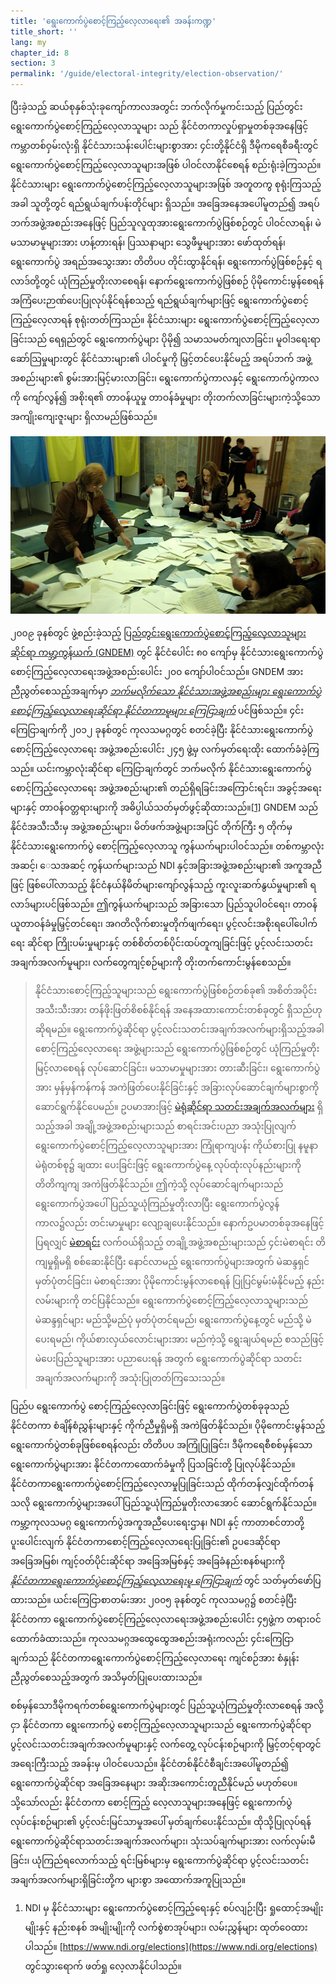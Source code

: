 ```yaml
---
title: 'ရွေးကောက်ပွဲစောင့်ကြည့်လေ့လာရေး၏ အခန်းကဏ္ဍ'
title_short: ''
lang: my
chapter_id: 8
section: 3
permalink: '/guide/electoral-integrity/election-observation/'
---
```


ပြီးခဲ့သည့် ဆယ်စုနှစ်သုံးခုကျော်ကာလအတွင်း ဘက်လိုက်မှုကင်းသည့် ပြည်တွင်းရွေးကောက်ပွဲစောင့်ကြည့်လေ့လာသူများ သည် နိုင်ငံတကာလှုပ်ရှာမှုတစ်ခုအနေဖြင့် ကမ္ဘာတစ်ဝှမ်းလုံးရှိ နိုင်ငံသားသန်းပေါင်းများစွာအား ၄င်းတို့နိုင်ငံရှိ ဒီမိုကရေစီခရီးတွင် ရွေးကောက်ပွဲစောင့်ကြည့်လေ့လာသူများအဖြစ် ပါဝင်လာနိုင်စေရန် စည်းရုံးခဲ့ကြသည်။ နိုင်ငံသားများ ရွေးကောက်ပွဲစောင့်ကြည့်လေ့လာသူများအဖြစ် အတူတကွ စုရုံးကြသည့်အခါ သူတို့တွင် ရည်ရွယ်ချက်ပန်းတိုင်များ ရှိသည်။ အခြေအနေအပေါ်မူတည်၍ အရပ်ဘက်အဖွဲ့အစည်းအနေဖြင့် ပြည်သူလူထုအားရွေးကောက်ပွဲဖြစ်စဉ်တွင် ပါဝင်လာရန်၊ မဲမသာမာမူများအား ဟန့်တားရန်၊ ပြဿနာများ သွေဖီမှုများအား ဖော်ထုတ်ရန်၊ ရွေးကောက်ပွဲ အရည်အသွေးအား တိတိပပ တိုင်းထွာနိုင်ရန်၊ ရွေးကောက်ပွဲဖြစ်စဉ်နှင့် ရလာဒ်တို့တွင် ယုံကြည်မှုတိုးလာစေရန်၊ နောက်ရွေးကောက်ပွဲဖြစ်စဉ် ပိုမိုကောင်းမွန်စေရန် အကြံပေးဉာဏ်ပေးပြုလုပ်နိုင်ရန်စသည့် ရည်ရွယ်ချက်များဖြင့် ရွေးကောက်ပွဲစောင့်ကြည့်လေ့လာရန် စုရုံးတတ်ကြသည်။ နိုင်ငံသားများ ရွေးကောက်ပွဲစောင့်ကြည့်လေ့လာခြင်းသည် ရေရှည်တွင် ရွေးကောက်ပွဲများ ပိုမို၍ သမာသမတ်ကျလာခြင်း၊ မူဝါဒရေးရာဆော်သြမှုများတွင် နိုင်ငံသားများ၏ ပါဝင်မှုကို မြှင့်တင်ပေးနိုင်မည့် အရပ်ဘက် အဖွဲ့အစည်းများ၏ စွမ်းအားမြင့်မားလာခြင်း၊ ရွေးကောက်ပွဲကာလနှင့် ရွေးကောက်ပွဲကာလကို ကျော်လွန်၍ အစိုးရ၏ တာဝန်ယူမှု တာဝန်ခံမှုများ တိုးတက်လာခြင်းများကဲ့သို့သော အကျိုးကျေးဇူးများ ရှိလာမည်ဖြစ်သည်။

![NDI ဓါတ်ပုံ, Ukraine elections 2014](/assets/images/guide/NDI-Photo-Ukraine-elections-2014.jpg)

၂၀၀၉ ခုနစ်တွင် ဖွဲ့စည်းခဲ့သည့် [ပြည်တွင်းရွေးကောက်ပွဲစောင့်ကြည့်လေ့လာသူများဆိုင်ရာ ကမ္ဘာ့ကွန်ယက် (GNDEM)](http://www.gndem.org/) တွင် နိုင်ငံပေါင်း ၈၀ ကျော်မှ နိုင်ငံသားရွေးကောက်ပွဲစောင့်ကြည့်လေ့လာရေးအဖွဲ့အစည်းပေါင်း ၂၀၀ ကျော်ပါဝင်သည်။ GNDEM အားညီညွတ်စေသည့်အချက်မှာ [_ဘက်မလိုက်သော နိုင်ငံသားအဖွဲ့အစည်းများ ရွေးကောက်ပွဲ စောင့်ကြည့်လေ့လာရေးဆိုင်ရာ နိုင်ငံတကာမူများ ကြေငြာချက်_](http://www.gndem.org/declaration-of-global-principles) ပင်ဖြစ်သည်။ ၄င်းကြေငြာချက်ကို ၂၀၁၂ ခုနစ်တွင် ကုလသမဂ္ဂတွင် စတင်ခဲ့ပြီး နိုင်ငံသားရွေးကောက်ပွဲစောင့်ကြည့်လေ့လာရေး အဖွဲ့အစည်းပေါင်း ၂၄၅ ဖွဲ့မှ လက်မှတ်ရေးထိုး ထောက်ခံခဲ့ကြသည်။ ယင်းကမ္ဘာလုံးဆိုင်ရာ ကြေငြာချက်တွင် ဘက်မလိုက် နိုင်ငံသားရွေးကောက်ပွဲ စောင့်ကြည့်လေ့လာရေး အဖွဲ့အစည်းများ၏ တည်ရှိရခြင်းအကြောင်းရင်း၊ အခွင့်အရေးများနှင့် တာဝန်ဝတ္တရားများကို အဓိပ္ပါယ်သတ်မှတ်ဖွင့်ဆိုထားသည်။[\[1\]](#footnote-1) GNDEM သည် နိုင်ငံအသီးသီးမှ အဖွဲ့အစည်းများ၊ မိတ်ဖက်အဖွဲ့များအပြင် တိုက်ကြီး ၅ တိုက်မှ နိုင်ငံသားရွေးကောက်ပွဲ စောင့်ကြည့်လေ့လာသူ ကွန်ယက်များပါဝင်သည်။ တစ်ကမ္ဘာလုံးအဆင့်၊ ေသအဆင့် ကွန်ယက်များသည် NDI နှင့်အခြားအဖွဲ့အစည်းများ၏ အကူအညီဖြင့် ဖြစ်ပေါ်လာသည့် နိုင်ငံနယ်နိမိတ်များကျော်လွန်သည့် ကူးလူးဆက်နွယ်မှုများ၏ ရလာဒ်များပင်ဖြစ်သည်။ ဤကွန်ယက်များသည် အခြားသော ပြည်သူပါဝင်ရေး၊ တာဝန်ယူတာဝန်ခံမှုမြှင့်တင်ရေး၊ အဂတိလိုက်စားမှုတိုက်ဖျက်ရေး၊ ပွင့်လင်းအစိုးရပေါ်ပေါက်ရေး ဆိုင်ရာ ကြိုးပမ်းမှုများနှင့် တစ်စိတ်တစ်ပိုင်းထပ်တူကျခြင်းဖြင့် ပွင့်လင်းသတင်းအချက်အလက်မူများ၊ လက်တွေကျင့်စဉ်များကို တိုးတက်ကောင်းမွန်စေသည်။

> နိုင်ငံသားစောင့်ကြည့်သူများသည် ရွေးကောက်ပွဲဖြစ်စဉ်တစ်ခု၏ အစိတ်အပိုင်းအသီးသီးအား တန်ဖိုးဖြတ်စိစစ်နိုင်ရန် အနေအထားကောင်းတစ်ခုတွင် ရှိသည်ဟုဆိုရမည်။ ရွေးကောက်ပွဲဆိုင်ရာ ပွင့်လင်းသတင်းအချက်အလက်များရှိသည့်အခါ စောင့်ကြည့်လေ့လာရေး အဖွဲ့များသည် ရွေးကောက်ပွဲဖြစ်စဉ်တွင် ယုံကြည်မှုတိုးမြင့်လာစေရန် လုပ်ဆောင်ခြင်း၊ မသာမာမှုများအား တားဆီးခြင်း၊ ရွေးကောက်ပွဲအား မှန်မှန်ကန်ကန် အကဲဖြတ်ပေးနိုင်ခြင်းနှင့် အခြားလုပ်ဆောင်ချက်များစွာကို ဆောင်ရွက်နိုင်ပေမည်။ ဥပမာအားဖြင့် [မဲရုံဆိုင်ရာ သတင်းအချက်အလက်များ](/my/guide/key-categories/polling-stations/) ရှိသည့်အခါ အချို့အဖွဲ့အစည်းများသည် စာရင်းအင်းပညာ အသုံးပြုလျက် ရွေးကောက်ပွဲစောင့်ကြည့်လေ့လာသူများအား ကြုံရာကျပန်း ကိုယ်စားပြု နမူနာမဲရုံတစ်စု၌ ချထား ပေးခြင်းဖြင့် ရွေးကောက်ပွဲနေ့ လုပ်ထုံးလုပ်နည်းများကို တိတိကျကျ အကဲဖြတ်နိုင်သည်။ ဤကဲ့သို့ လုပ်ဆောင်ချက်များသည် ရွေးကောက်ပွဲအပေါ် ပြည်သူ့ယုံကြည်မှုတိုးလာပြီး ရွေးကောက်ပွဲလွန်ကာလ၌လည်း တင်းမာမှုများ လျော့ချပေးနိုင်သည်။ နောက်ဥပမာတစ်ခုအနေဖြင့်ပြရလျှင် [မဲစာရင်း](/my/guide/key-categories/voter-lists/) လက်ဝယ်ရှိသည့် တချို့အဖွဲ့အစည်းများသည် ၄င်းမဲစာရင်း တိကျမှုရှိမရှိ စစ်ဆေးနိုင်ပြီး နောင်လာမည့် ရွေးကောက်ပွဲများအတွက် မဲဆန္ဒရှင် မှတ်ပုံတင်ခြင်း၊ မဲစာရင်းအား ပိုမိုကောင်းမွန်လာစေရန် ပြုပြင်မွမ်းမံနိုင်မည့် နည်းလမ်းများကို တင်ပြနိုင်သည်။ ရွေးကောက်ပွဲစောင့်ကြည့်လေ့လာသူများသည် မဲဆန္ဒရှင်များ မည်သို့မည်ပုံ မှတ်ပုံတင်ရမည်၊ ရွေးကောက်ပွဲနေ့တွင် မည်သို့ မဲပေးရမည်၊ ကိုယ်စားလှယ်လောင်းများအား မည်ကဲ့သို့ ရွေးချယ်ရမည် စသည်ဖြင့် မဲပေးပြည်သူများအား ပညာပေးရန် အတွက် ရွေးကောက်ပွဲဆိုင်ရာ သတင်းအချက်အလက်များကို အသုံးပြုတတ်ကြသေးသည်။

ပြည်ပ ရွေးကောက်ပွဲ စောင့်ကြည့်လေ့လာခြင်းဖြင့် ရွေးကောက်ပွဲတစ်ခုခုသည် နိုင်ငံတကာ စံချိန်စံညွှန်းများနှင့် ကိုက်ညီမှုရှိမရှိ အကဲဖြတ်နိုင်သည်။ ပိုမိုကောင်းမွန်သည့် ရွေးကောက်ပွဲတစ်ခုဖြစ်စေရန်လည်း တိတိပပ အကြုံပြုခြင်း၊ ဒီမိုကရေစီစစ်မှန်သော ရွေးကောက်ပွဲများအား နိုင်ငံတကာထောက်ခံမှုကို ပြသခြင်းတို့ ပြုလုပ်နိုင်သည်။ နိုင်ငံတကာရွေးကောက်ပွဲစောင့်ကြည့်လေ့လာမှုပြုခြင်းသည် ထိုက်တန်လျှင်ထိုက်တန်သလို ရွေးကောက်ပွဲများအပေါ် ပြည်သူ့ယုံကြည်မှုတိုးလာအောင် ဆောင်ရွက်နိုင်သည်။ ကမ္ဘာ့ကုလသမဂ္ဂ ရွေးကောက်ပွဲအကူအညီပေးရေးဌာန၊ NDI နှင့် ကာတာစင်တာတို့ပူးပေါင်းလျက် နိုင်ငံတကာစောင့်ကြည့်လေ့လာရေးပြုခြင်း၏ ဥပဒေဆိုင်ရာ အခြေအမြစ်၊ ကျင့်ဝတ်ပိုင်းဆိုင်ရာ အခြေအမြစ်နှင့် အခြေခံနည်းစနစ်များကို [_နိုင်ငံတကာရွေးကောက်ပွဲစောင့်ကြည့်လေ့လာရေးမူ ကြေငြာချက်_](https://www.ndi.org/declaration_monitoring_principles) တွင် သတ်မှတ်ဖော်ပြထားသည်။ ယင်းကြေငြာစာတမ်းအား ၂၀၀၅ ခုနစ်တွင် ကုလသမဂ္ဂ၌ စတင်ခဲ့ပြီး နိုင်ငံတကာ ရွေးကောက်ပွဲစောင့်ကြည့်လေ့လာရေးအဖွဲ့အစည်းပေါင်း ၄၅ဖွဲ့က တရားဝင် ထောက်ခံထားသည်။ ကုလသမဂ္ဂအထွေထွေအစည်းအရုံးကလည်း ၄င်းကြေငြာချက်သည် နိုင်ငံတကာရွေးကောက်ပွဲစောင့်ကြည့်လေ့လာရေး ကျင်စဉ်အား စံနှုန်းညီညွတ်စေသည့်အတွက် အသိမှတ်ပြုပေးထားသည်။

စစ်မှန်သောဒီမိုကရက်တစ်ရွေးကောက်ပွဲများတွင် ပြည်သူ့ယုံကြည်မှုတိုးလာစေရန် အလို့ငှာ နိုင်ငံတကာ ရွေးကောက်ပွဲ စောင့်ကြည့်လေ့လာသူများသည် ရွေးကောက်ပွဲဆိုင်ရာ ပွင့်လင်းသတင်းအချက်အလက်မူများနှင့် လက်တွေ့ လုပ်ငန်းစဉ်များကို မြှင့်တင့်ရာတွင် အရေးကြီးသည့် အခန်းမှ ပါဝင်ပေသည်။ နိုင်ငံတစ်နိုင်ငံစီချင်းအပေါ်မူတည်၍ ရွေးကောက်ပွဲဆိုင်ရာ အခြေအနေများ အဆိုးအကောင်းတူညီနိုင်မည် မဟုတ်ပေ။ သို့သော်လည်း နိုင်ငံတကာ စောင့်ကြည့် လေ့လာသူများအနေဖြင့် ရွေးကောက်ပွဲလုပ်ငန်းစဉ်များ၏ ပွင့်လင်းမြင်သာမှုအပေါ် မှတ်ချက်ပေးနိုင်သည်။ ထိုသို့ပြုလုပ်ရန် ရွေးကောက်ပွဲဆိုင်ရာသတင်းအချက်အလက်များ၊ သုံးသပ်ချက်များအား လက်လှမ်းမီခြင်း၊ ယုံကြည်ရလောက်သည့် ရင်းမြစ်များမှ ရွေးကောက်ပွဲဆိုင်ရာ ပွင့်လင်းသတင်းအချက်အလက်များရှိခြင်းတို့က များစွာ အထောက်အကူပြုသည်။

1.  [](#reference-1)NDI မှ နိုင်ငံသားများ ရွေးကောက်ပွဲစောင့်ကြည့်ရေးနှင့် စပ်လျဉ်းပြီး ရှုထောင့်အမျိုးမျိုးနှင့် နည်းစနစ် အမျိုးမျိုးကို လက်စွဲစာအုပ်များ၊ လမ်းညွှန်များ ထုတ်ဝေထားပါသည်။ [https://www.ndi.org/elections](https://www.ndi.org/elections) တွင်သွားရောက် ဖတ်ရှု လေ့လာနိုင်ပါသည်။
